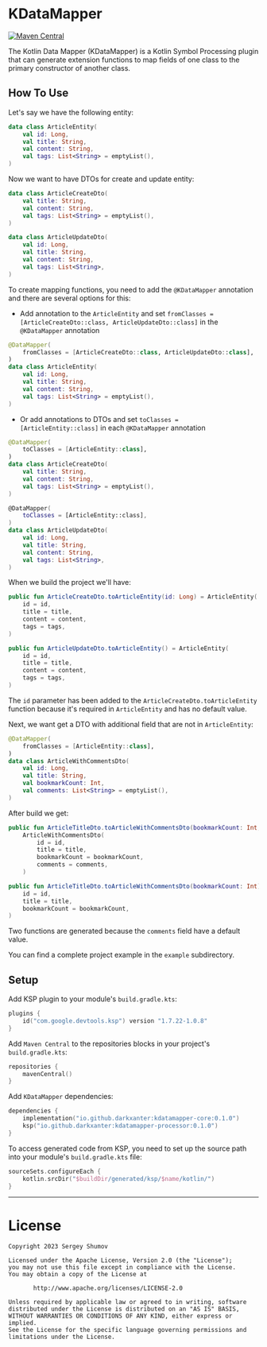 # KDataMapper

[![Maven Central](https://img.shields.io/maven-central/v/io.github.darkxanter/kdatamapper-core)](https://search.maven.org/artifact/io.github.darkxanter/kdatamapper-core)

The Kotlin Data Mapper (KDataMapper) is a Kotlin Symbol Processing plugin that can generate extension functions to map fields of one class to the primary constructor of another class.

## How To Use

Let's say we have the following entity:

```kotlin
data class ArticleEntity(
    val id: Long,
    val title: String,
    val content: String,
    val tags: List<String> = emptyList(),
)
```

Now we want to have DTOs for create and update entity:

```kotlin
data class ArticleCreateDto(
    val title: String,
    val content: String,
    val tags: List<String> = emptyList(),
)

data class ArticleUpdateDto(
    val id: Long,
    val title: String,
    val content: String,
    val tags: List<String>,
)
```

To create mapping functions, you need to add the `@KDataMapper` annotation and there are several options for this:

- Add annotation to the `ArticleEntity` and set `fromClasses = [ArticleCreateDto::class, ArticleUpdateDto::class]` in
  the `@KDataMapper` annotation

```kotlin
@DataMapper(
    fromClasses = [ArticleCreateDto::class, ArticleUpdateDto::class],
)
data class ArticleEntity(
    val id: Long,
    val title: String,
    val content: String,
    val tags: List<String> = emptyList(),
)
```

- Or add annotations to DTOs and set `toClasses = [ArticleEntity::class]` in each `@KDataMapper` annotation

```kotlin
@DataMapper(
    toClasses = [ArticleEntity::class],
)
data class ArticleCreateDto(
    val title: String,
    val content: String,
    val tags: List<String> = emptyList(),
)

@DataMapper(
    toClasses = [ArticleEntity::class],
)
data class ArticleUpdateDto(
    val id: Long,
    val title: String,
    val content: String,
    val tags: List<String>,
)
```

When we build the project we'll have:

```kotlin
public fun ArticleCreateDto.toArticleEntity(id: Long) = ArticleEntity(
    id = id,
    title = title,
    content = content,
    tags = tags,
)

public fun ArticleUpdateDto.toArticleEntity() = ArticleEntity(
    id = id,
    title = title,
    content = content,
    tags = tags,
)
```

The `id` parameter has been added to the `ArticleCreateDto.toArticleEntity` function
because it's required in `ArticleEntity` and has no default value.

Next, we want get a DTO with additional field that are not in `ArticleEntity`:

```kotlin
@DataMapper(
    fromClasses = [ArticleEntity::class],
)
data class ArticleWithCommentsDto(
    val id: Long,
    val title: String,
    val bookmarkCount: Int,
    val comments: List<String> = emptyList(),
)
```

After build we get:

```kotlin
public fun ArticleTitleDto.toArticleWithCommentsDto(bookmarkCount: Int, comments: List<String>) =
    ArticleWithCommentsDto(
        id = id,
        title = title,
        bookmarkCount = bookmarkCount,
        comments = comments,
    )

public fun ArticleTitleDto.toArticleWithCommentsDto(bookmarkCount: Int) = ArticleWithCommentsDto(
    id = id,
    title = title,
    bookmarkCount = bookmarkCount,
)
```

Two functions are generated because the `comments` field have a default value.

You can find a complete project example in the `example` subdirectory.

## Setup

Add KSP plugin to your module's `build.gradle.kts`:

```kotlin
plugins {
    id("com.google.devtools.ksp") version "1.7.22-1.0.8"
}
```

Add `Maven Central` to the repositories blocks in your project's `build.gradle.kts`:

```kotlin
repositories {
    mavenCentral()
}
```

Add `KDataMapper` dependencies:

```kotlin
dependencies {
    implementation("io.github.darkxanter:kdatamapper-core:0.1.0")
    ksp("io.github.darkxanter:kdatamapper-processor:0.1.0")
}
```

To access generated code from KSP, you need to set up the source path into your module's `build.gradle.kts` file:

```kotlin
sourceSets.configureEach {
    kotlin.srcDir("$buildDir/generated/ksp/$name/kotlin/")
}
```

---

License
======

    Copyright 2023 Sergey Shumov

    Licensed under the Apache License, Version 2.0 (the "License");
    you may not use this file except in compliance with the License.
    You may obtain a copy of the License at

           http://www.apache.org/licenses/LICENSE-2.0

    Unless required by applicable law or agreed to in writing, software
    distributed under the License is distributed on an "AS IS" BASIS,
    WITHOUT WARRANTIES OR CONDITIONS OF ANY KIND, either express or implied.
    See the License for the specific language governing permissions and
    limitations under the License.
